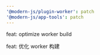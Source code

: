 ```yaml
---
'@modern-js/plugin-worker': patch
'@modern-js/app-tools': patch
---
```


feat: optimize worker build

feat: 优化 worker 构建
